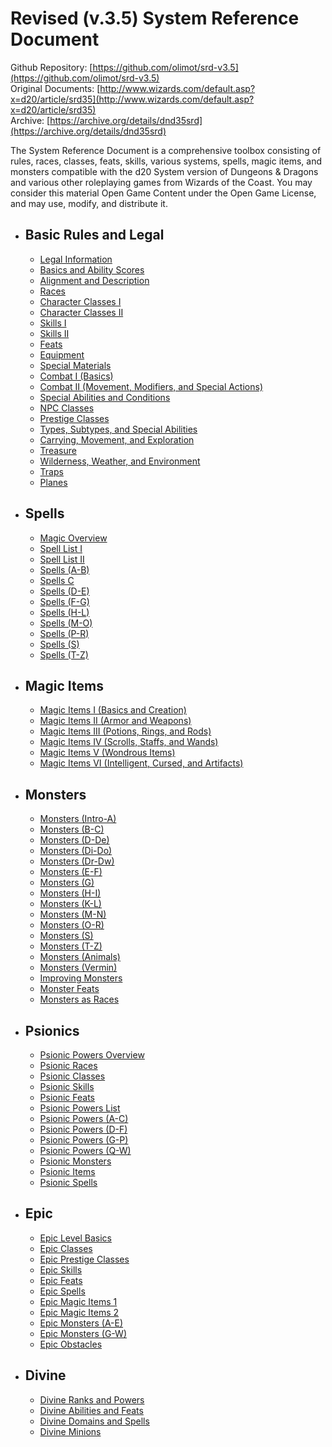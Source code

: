 # Revised (v.3.5) System Reference Document

Github Repository: [https://github.com/olimot/srd-v3.5](https://github.com/olimot/srd-v3.5)  
Original Documents: [http://www.wizards.com/default.asp?x=d20/article/srd35](http://www.wizards.com/default.asp?x=d20/article/srd35)  
Archive: [https://archive.org/details/dnd35srd](https://archive.org/details/dnd35srd)

The System Reference Document is a comprehensive toolbox consisting of rules, races, classes, feats, skills, various systems, spells, magic items, and monsters compatible with the d20 System version of Dungeons & Dragons and various other roleplaying games from Wizards of the Coast. You may consider this material Open Game Content under the Open Game License, and may use, modify, and distribute it.

- ## Basic Rules and Legal

  - [Legal Information](basic-rules-and-legal/legal-information.md)
  - [Basics and Ability Scores](basic-rules-and-legal/basics-and-ability-scores.md)
  - [Alignment and Description](basic-rules-and-legal/alignment-and-description.md)
  - [Races](basic-rules-and-legal/races.md)
  - [Character Classes I](basic-rules-and-legal/character-classes-i.md)
  - [Character Classes II](basic-rules-and-legal/character-classes-ii.md)
  - [Skills I](basic-rules-and-legal/skills-i.md)
  - [Skills II](basic-rules-and-legal/skills-ii.md)
  - [Feats](basic-rules-and-legal/feats.md)
  - [Equipment](basic-rules-and-legal/equipment.md)
  - [Special Materials](basic-rules-and-legal/special-materials.md)
  - [Combat I (Basics)](basic-rules-and-legal/combat-i-basics.md)
  - [Combat II (Movement, Modifiers, and Special Actions)](basic-rules-and-legal/combat-ii-movement-modifiers-and-special-actions.md)
  - [Special Abilities and Conditions](basic-rules-and-legal/special-abilities-and-conditions.md)
  - [NPC Classes](basic-rules-and-legal/npc-classes.md)
  - [Prestige Classes](basic-rules-and-legal/prestige-classes.md)
  - [Types, Subtypes, and Special Abilities](basic-rules-and-legal/types-subtypes-and-special-abilities.md)
  - [Carrying, Movement, and Exploration](basic-rules-and-legal/carrying-movement-and-exploration.md)
  - [Treasure](basic-rules-and-legal/treasure.md)
  - [Wilderness, Weather, and Environment](basic-rules-and-legal/wilderness-weather-and-environment.md)
  - [Traps](basic-rules-and-legal/traps.md)
  - [Planes](basic-rules-and-legal/planes.md)

- ## Spells

  - [Magic Overview](spells/magic-overview.md)
  - [Spell List I](spells/spell-list-i.md)
  - [Spell List II](spells/spell-list-ii.md)
  - [Spells (A-B)](spells/spells-a-b.md)
  - [Spells C](spells/spells-c.md)
  - [Spells (D-E)](spells/spells-d-e.md)
  - [Spells (F-G)](spells/spells-f-g.md)
  - [Spells (H-L)](spells/spells-h-l.md)
  - [Spells (M-O)](spells/spells-m-o.md)
  - [Spells (P-R)](spells/spells-p-r.md)
  - [Spells (S)](spells/spells-s.md)
  - [Spells (T-Z)](spells/spells-t-z.md)

- ## Magic Items

  - [Magic Items I (Basics and Creation)](magic-items/magic-items-i-basics-and-creation.md)
  - [Magic Items II (Armor and Weapons)](magic-items/magic-items-ii-armor-and-weapons.md)
  - [Magic Items III (Potions, Rings, and Rods)](magic-items/magic-items-iii-potions-rings-and-rods.md)
  - [Magic Items IV (Scrolls, Staffs, and Wands)](magic-items/magic-items-iv-scrolls-staffs-and-wands.md)
  - [Magic Items V (Wondrous Items)](magic-items/magic-items-v-wondrous-items.md)
  - [Magic Items VI (Intelligent, Cursed, and Artifacts)](magic-items/magic-items-vi-intelligent-cursed-and-artifacts.md)

- ## Monsters

  - [Monsters (Intro-A)](monsters/monsters-intro-a.md)
  - [Monsters (B-C)](monsters/monsters-b-c.md)
  - [Monsters (D-De)](monsters/monsters-d-de.md)
  - [Monsters (Di-Do)](monsters/monsters-di-do.md)
  - [Monsters (Dr-Dw)](monsters/monsters-dr-dw.md)
  - [Monsters (E-F)](monsters/monsters-e-f.md)
  - [Monsters (G)](monsters/monsters-g.md)
  - [Monsters (H-I)](monsters/monsters-h-i.md)
  - [Monsters (K-L)](monsters/monsters-k-l.md)
  - [Monsters (M-N)](monsters/monsters-m-n.md)
  - [Monsters (O-R)](monsters/monsters-o-r.md)
  - [Monsters (S)](monsters/monsters-s.md)
  - [Monsters (T-Z)](monsters/monsters-t-z.md)
  - [Monsters (Animals)](monsters/monsters-animals.md)
  - [Monsters (Vermin)](monsters/monsters-vermin.md)
  - [Improving Monsters](monsters/improving-monsters.md)
  - [Monster Feats](monsters/monster-feats.md)
  - [Monsters as Races](monsters/monsters-as-races.md)

- ## Psionics

  - [Psionic Powers Overview](psionics/psionic-powers-overview.md)
  - [Psionic Races](psionics/psionic-races.md)
  - [Psionic Classes](psionics/psionic-classes.md)
  - [Psionic Skills](psionics/psionic-skills.md)
  - [Psionic Feats](psionics/psionic-feats.md)
  - [Psionic Powers List](psionics/psionic-powers-list.md)
  - [Psionic Powers (A-C)](psionics/psionic-powers-a-c.md)
  - [Psionic Powers (D-F)](psionics/psionic-powers-d-f.md)
  - [Psionic Powers (G-P)](psionics/psionic-powers-g-p.md)
  - [Psionic Powers (Q-W)](psionics/psionic-powers-q-w.md)
  - [Psionic Monsters](psionics/psionic-monsters.md)
  - [Psionic Items](psionics/psionic-items.md)
  - [Psionic Spells](psionics/psionic-spells.md)

- ## Epic

  - [Epic Level Basics](epic/epic-level-basics.md)
  - [Epic Classes](epic/epic-classes.md)
  - [Epic Prestige Classes](epic/epic-prestige-classes.md)
  - [Epic Skills](epic/epic-skills.md)
  - [Epic Feats](epic/epic-feats.md)
  - [Epic Spells](epic/epic-spells.md)
  - [Epic Magic Items 1](epic/epic-magic-items-1.md)
  - [Epic Magic Items 2](epic/epic-magic-items-2.md)
  - [Epic Monsters (A-E)](epic/epic-monsters-a-e.md)
  - [Epic Monsters (G-W)](epic/epic-monsters-g-w.md)
  - [Epic Obstacles](epic/epic-obstacles.md)

- ## Divine

  - [Divine Ranks and Powers](divine/divine-ranks-and-powers.md)
  - [Divine Abilities and Feats](divine/divine-abilities-and-feats.md)
  - [Divine Domains and Spells](divine/divine-domains-and-spells.md)
  - [Divine Minions](divine/divine-minions.md)
